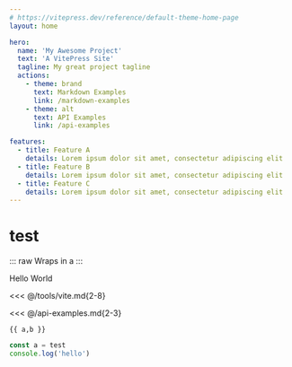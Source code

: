 ```yaml
---
# https://vitepress.dev/reference/default-theme-home-page
layout: home

hero:
  name: 'My Awesome Project'
  text: 'A VitePress Site'
  tagline: My great project tagline
  actions:
    - theme: brand
      text: Markdown Examples
      link: /markdown-examples
    - theme: alt
      text: API Examples
      link: /api-examples

features:
  - title: Feature A
    details: Lorem ipsum dolor sit amet, consectetur adipiscing elit
  - title: Feature B
    details: Lorem ipsum dolor sit amet, consectetur adipiscing elit
  - title: Feature C
    details: Lorem ipsum dolor sit amet, consectetur adipiscing elit
---
```


# test

::: raw
Wraps in a
:::

<NButton>Hello World</NButton>

<<< @/tools/vite.md{2-8}

<<< @/api-examples.md{2-3}

<script setup lang="ts">
  const a = import.meta.env.VITE_BASE_URL
  const b = ref('b')
</script>

<Text></Text>

```ts-vue
{{ a,b }}
```

```js
const a = test
console.log('hello')
```
